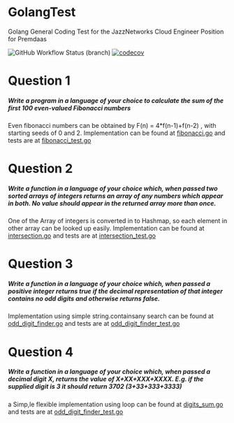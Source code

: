 # GolangTest

 Golang General Coding Test for the JazzNetworks Cloud Engineer Position for Premdaas

![GitHub Workflow Status (branch)](https://img.shields.io/github/workflow/status/JazzNetCodingTest/GolangTest/Go/master) 
[![codecov](https://codecov.io/gh/JazzNetCodingTest/GolangTest/branch/master/graph/badge.svg)](https://codecov.io/gh/JazzNetCodingTest/GolangTest)

# Question 1
##### Write a program in a language of your choice to calculate the sum of the first 100 even-valued Fibonacci numbers
Even fibonacci numbers can be obtained by F(n) = 4*f(n-1)+f(n-2) , with starting seeds of 0 and 2. Implementation can be found at [fibonacci.go](pkg/fibonacci.go) and tests are at [fibonacci_test.go](pkg/fibonacci_test.go)

# Question 2
##### Write a function in a language of your choice which, when passed two sorted arrays of integers returns an array of any numbers which appear in both. No value should appear in the returned array more than once. 
One of the Array of integers is converted in to Hashmap, so each element in other array can be looked up easily. Implementation can be found at [intersection.go](pkg/intersection.go) and tests are at [intersection_test.go](pkg/intersection_test.go)


# Question 3
##### Write a function in a language of your choice which, when passed a positive integer returns true if the decimal representation of that integer contains no odd digits and otherwise returns false.
Implementation using simple string.containsany search can be found at [odd_digit_finder.go](pkg/odd_digit_finder.go) and tests are at [odd_digit_finder_test.go](pkg/odd_digit_finder_test.go)

# Question 4
##### Write a function in a language of your choice which, when passed a decimal digit X, returns the value of X+XX+XXX+XXXX. E.g. if the supplied digit is 3 it should return 3702 (3+33+333+3333)

a Simp,le flexible implementation using loop can be found at [digits_sum.go](pkg/digits_sum.go) and tests are at [odd_digit_finder_test.go](pkg/digits_sum_test.go)